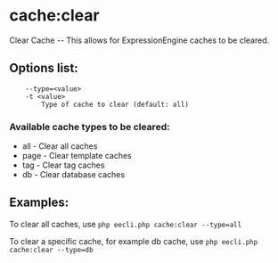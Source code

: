 # cache:clear

Clear Cache -- This allows for ExpressionEngine caches to be cleared.

## Options list:

```
    --type=<value>
    -t <value>
        Type of cache to clear (default: all)

```

### Available cache types to be cleared:

 - all - Clear all caches
 - page - Clear template caches
 - tag - Clear tag caches
 - db - Clear database caches

## Examples:

To clear all caches, use `php eecli.php cache:clear --type=all`

To clear a specific cache, for example db cache, use `php eecli.php cache:clear --type=db`
